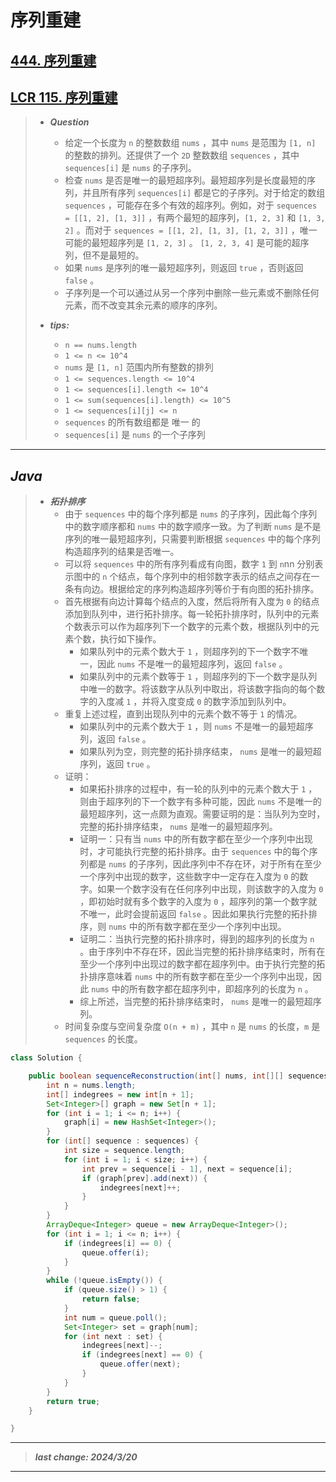 # 序列重建

## [444. 序列重建](https://leetcode.cn/problems/sequence-reconstruction/)

## [LCR 115. 序列重建](https://leetcode.cn/problems/ur2n8P/)

> - ***Question***
>   - 给定一个长度为 `n` 的整数数组 `nums` ，其中 `nums` 是范围为 `[1, n]` 的整数的排列。还提供了一个 `2D` 整数数组 `sequences` ，其中 `sequences[i]` 是 `nums` 的子序列。
>   - 检查 `nums` 是否是唯一的最短超序列。最短超序列是长度最短的序列，并且所有序列 `sequences[i]` 都是它的子序列。对于给定的数组 `sequences` ，可能存在多个有效的超序列。例如，对于 `sequences = [[1, 2], [1, 3]]` ，有两个最短的超序列，`[1, 2, 3]` 和 `[1, 3, 2]` 。而对于 `sequences = [[1, 2], [1, 3], [1, 2, 3]]` ，唯一可能的最短超序列是 `[1, 2, 3]` 。 `[1, 2, 3, 4]` 是可能的超序列，但不是最短的。
>   - 如果 `nums` 是序列的唯一最短超序列，则返回 `true` ，否则返回 `false` 。
>   - 子序列是一个可以通过从另一个序列中删除一些元素或不删除任何元素，而不改变其余元素的顺序的序列。
>
> - ***tips:***
>   - `n == nums.length`
>   - `1 <= n <= 10^4`
>   - `nums` 是 `[1, n]` 范围内所有整数的排列
>   - `1 <= sequences.length <= 10^4`
>   - `1 <= sequences[i].length <= 10^4`
>   - `1 <= sum(sequences[i].length) <= 10^5`
>   - `1 <= sequences[i][j] <= n`
>   - `sequences` 的所有数组都是 唯一 的
>   - `sequences[i]` 是 `nums` 的一个子序列

---

## *Java*

> - ***拓扑排序***
>   - 由于 `sequences` 中的每个序列都是 `nums` 的子序列，因此每个序列中的数字顺序都和 `nums` 中的数字顺序一致。为了判断 `nums` 是不是序列的唯一最短超序列，只需要判断根据 `sequences` 中的每个序列构造超序列的结果是否唯一。
>   - 可以将 `sequences` 中的所有序列看成有向图，数字 `1` 到 `n`nn 分别表示图中的 `n` 个结点，每个序列中的相邻数字表示的结点之间存在一条有向边。根据给定的序列构造超序列等价于有向图的拓扑排序。
>   - 首先根据有向边计算每个结点的入度，然后将所有入度为 `0` 的结点添加到队列中，进行拓扑排序。每一轮拓扑排序时，队列中的元素个数表示可以作为超序列下一个数字的元素个数，根据队列中的元素个数，执行如下操作。
>     - 如果队列中的元素个数大于 `1` ，则超序列的下一个数字不唯一，因此 `nums` 不是唯一的最短超序列，返回 `false` 。
>     - 如果队列中的元素个数等于 `1` ，则超序列的下一个数字是队列中唯一的数字。将该数字从队列中取出，将该数字指向的每个数字的入度减 `1` ，并将入度变成 `0` 的数字添加到队列中。
>   - 重复上述过程，直到出现队列中的元素个数不等于 `1` 的情况。
>     - 如果队列中的元素个数大于 `1` ，则 `nums` 不是唯一的最短超序列，返回 `false` 。
>     - 如果队列为空，则完整的拓扑排序结束， `nums` 是唯一的最短超序列，返回 `true` 。
>   - 证明：
>     - 如果拓扑排序的过程中，有一轮的队列中的元素个数大于 `1` ，则由于超序列的下一个数字有多种可能，因此 `nums` 不是唯一的最短超序列，这一点颇为直观。需要证明的是：当队列为空时，完整的拓扑排序结束， `nums` 是唯一的最短超序列。
>     - 证明一：只有当 `nums` 中的所有数字都在至少一个序列中出现时，才可能执行完整的拓扑排序。由于 `sequences` 中的每个序列都是 `nums` 的子序列，因此序列中不存在环，对于所有在至少一个序列中出现的数字，这些数字中一定存在入度为 `0` 的数字。如果一个数字没有在任何序列中出现，则该数字的入度为 `0` ，即初始时就有多个数字的入度为 `0` ，超序列的第一个数字就不唯一，此时会提前返回 `false` 。因此如果执行完整的拓扑排序，则 `nums` 中的所有数字都在至少一个序列中出现。
>     - 证明二：当执行完整的拓扑排序时，得到的超序列的长度为 `n` 。由于序列中不存在环，因此当完整的拓扑排序结束时，所有在至少一个序列中出现过的数字都在超序列中。由于执行完整的拓扑排序意味着 `nums` 中的所有数字都在至少一个序列中出现，因此 `nums` 中的所有数字都在超序列中，即超序列的长度为 `n` 。
>     - 综上所述，当完整的拓扑排序结束时， `nums` 是唯一的最短超序列。
>   - 时间复杂度与空间复杂度 `O(n + m)` ，其中 `n` 是 `nums` 的长度，`m` 是 `sequences` 的长度。

```java
class Solution {

    public boolean sequenceReconstruction(int[] nums, int[][] sequences) {
        int n = nums.length;
        int[] indegrees = new int[n + 1];
        Set<Integer>[] graph = new Set[n + 1];
        for (int i = 1; i <= n; i++) {
            graph[i] = new HashSet<Integer>();
        }
        for (int[] sequence : sequences) {
            int size = sequence.length;
            for (int i = 1; i < size; i++) {
                int prev = sequence[i - 1], next = sequence[i];
                if (graph[prev].add(next)) {
                    indegrees[next]++;
                }
            }
        }
        ArrayDeque<Integer> queue = new ArrayDeque<Integer>();
        for (int i = 1; i <= n; i++) {
            if (indegrees[i] == 0) {
                queue.offer(i);
            }
        }
        while (!queue.isEmpty()) {
            if (queue.size() > 1) {
                return false;
            }
            int num = queue.poll();
            Set<Integer> set = graph[num];
            for (int next : set) {
                indegrees[next]--;
                if (indegrees[next] == 0) {
                    queue.offer(next);
                }
            }
        }
        return true;
    }

}
```

---

> ***last change: 2024/3/20***

---
